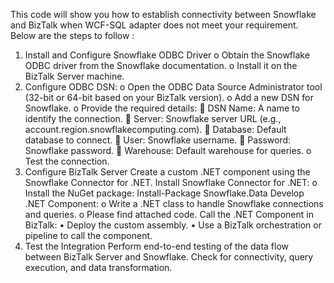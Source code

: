 This code will show you how to establish connectivity between Snowflake and BizTalk when WCF-SQL adapter does not meet your requirement. Below are the steps to follow :
1.	Install and Configure Snowflake ODBC Driver
o	Obtain the Snowflake ODBC driver from the Snowflake documentation.
o	Install it on the BizTalk Server machine.
2.	Configure ODBC DSN:
o	Open the ODBC Data Source Administrator tool (32-bit or 64-bit based on your BizTalk version).
o	Add a new DSN for Snowflake.
o	Provide the required details:
	DSN Name: A name to identify the connection.
	Server: Snowflake server URL (e.g., account.region.snowflakecomputing.com).
	Database: Default database to connect.
	User: Snowflake username.
	Password: Snowflake password.
	Warehouse: Default warehouse for queries.
o	Test the connection.
3. Configure BizTalk Server
          Create a custom .NET component using the Snowflake Connector for .NET.
   Install Snowflake Connector for .NET:
o	Install the NuGet package:
Install-Package Snowflake.Data
           Develop .NET Component:
o	Write a .NET class to handle Snowflake connections and queries.
o	Please find attached code.
  Call the .NET Component in BizTalk:
•	Deploy the custom assembly.
•	Use a BizTalk orchestration or pipeline to call the component.
4. Test the Integration
Perform end-to-end testing of the data flow between BizTalk Server and Snowflake.
Check for connectivity, query execution, and data transformation.


